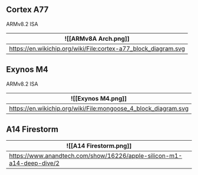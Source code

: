 
## Cortex A77

ARMv8.2 ISA

| ![[ARMv8A Arch.png]]                                           |
| -------------------------------------------------------------- |
| https://en.wikichip.org/wiki/File:cortex-a77_block_diagram.svg |

## Exynos M4

ARMv8.2 ISA

| ![[Exynos M4.png]]                           |
| -------------------------------------------------------------- |
| https://en.wikichip.org/wiki/File:mongoose_4_block_diagram.svg |

## A14 Firestorm


| ![[A14 Firestorm.png]]                                                |
| --------------------------------------------------------------------- |
| https://www.anandtech.com/show/16226/apple-silicon-m1-a14-deep-dive/2 |
